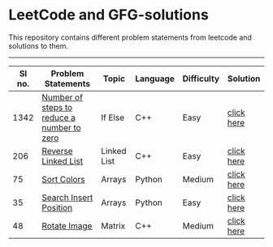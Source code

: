 # LeetCode and GFG-solutions
This repository contains different problem statements from leetcode and solutions to them.
***
| Sl no. | Problem Statements | Topic | Language | Difficulty | Solution
| ------ | ------------------ | ----- | -------- | ---------- | --------
|1342| [Number of steps to reduce a number to zero](https://leetcode.com/problems/number-of-steps-to-reduce-a-number-to-zero/) | If Else |C++|Easy|[click here](https://github.com/ShishirMagge/LeetCode-solutions/blob/main/LeetCode/number_of_steps_to_0.cpp) |
|206| [Reverse Linked List](https://leetcode.com/problems/reverse-linked-list/) | Linked List |C++|Easy| [click here](https://github.com/ShishirMagge/LeetCode-solutions/blob/main/LeetCode/linked%20list%20reversal.cpp) |
|75| [Sort Colors](https://leetcode.com/problems/sort-colors/description/) | Arrays |Python|Medium|[click here](https://github.com/ShishirMagge/LeetCode-solutions/blob/main/LeetCode/sortarray.py) |
|35| [Search Insert Position](https://leetcode.com/problems/search-insert-position/description/) | Arrays | Python|Easy|[click here](https://github.com/ShishirMagge/LeetCode-solutions/blob/branch1/LeetCode/Search_Insert_Position.py)|
|48| [Rotate Image](https://leetcode.com/problems/rotate-image/description/) | Matrix | C++ | Medium | [click here](https://github.com/ShishirMagge/LeetCode-and-GFG-solutions/blob/main/LeetCode/rotate_image.cpp)|
